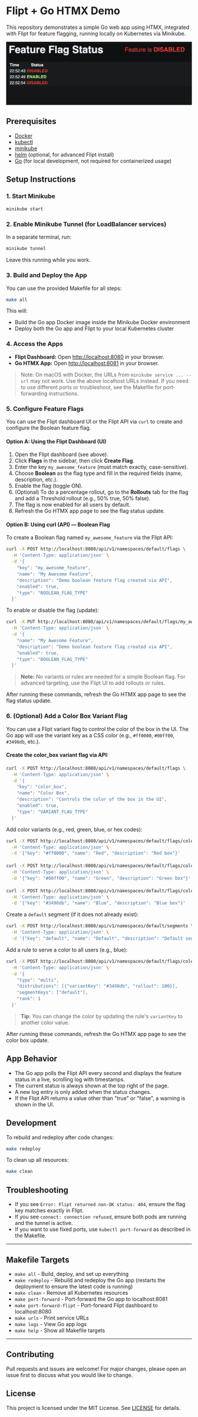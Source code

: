 # Flipt + Go HTMX Demo

This repository demonstrates a simple Go web app using HTMX, integrated with Flipt for feature flagging, running locally on Kubernetes via Minikube.

![Screenshot](docs/screenshot.png)

## Prerequisites

- [Docker](https://docs.docker.com/get-docker/)
- [kubectl](https://kubernetes.io/docs/tasks/tools/)
- [minikube](https://minikube.sigs.k8s.io/docs/)
- [helm](https://helm.sh/) (optional, for advanced Flipt install)
- [Go](https://golang.org/) (for local development, not required for containerized usage)

## Setup Instructions

### 1. Start Minikube

```sh
minikube start
```

### 2. Enable Minikube Tunnel (for LoadBalancer services)

In a separate terminal, run:

```sh
minikube tunnel
```

Leave this running while you work.

### 3. Build and Deploy the App

You can use the provided Makefile for all steps:

```sh
make all
```

This will:

- Build the Go app Docker image inside the Minikube Docker environment
- Deploy both the Go app and Flipt to your local Kubernetes cluster

### 4. Access the Apps

- **Flipt Dashboard:** Open [http://localhost:8080](http://localhost:8080) in your browser.
- **Go HTMX App:** Open [http://localhost:8081](http://localhost:8081) in your browser.

> Note: On macOS with Docker, the URLs from `minikube service ... --url` may not work. Use the above localhost URLs instead. If you need to use different ports or troubleshoot, see the Makefile for port-forwarding instructions.

### 5. Configure Feature Flags

You can use the Flipt dashboard UI or the Flipt API via `curl` to create and configure the Boolean feature flag.

#### Option A: Using the Flipt Dashboard (UI)

1. Open the Flipt dashboard (see above).
2. Click **Flags** in the sidebar, then click **Create Flag**.
3. Enter the key `my_awesome_feature` (must match exactly, case-sensitive).
4. Choose **Boolean** as the flag type and fill in the required fields (name, description, etc.).
5. Enable the flag (toggle ON).
6. (Optional) To do a percentage rollout, go to the **Rollouts** tab for the flag and add a Threshold rollout (e.g., 50% true, 50% false).
7. The flag is now enabled for all users by default.
8. Refresh the Go HTMX app page to see the flag status update.

#### Option B: Using curl (API) — Boolean Flag

To create a Boolean flag named `my_awesome_feature` via the Flipt API:

```sh
curl -X POST http://localhost:8080/api/v1/namespaces/default/flags \
  -H 'Content-Type: application/json' \
  -d '{
    "key": "my_awesome_feature",
    "name": "My Awesome Feature",
    "description": "Demo boolean feature flag created via API",
    "enabled": true,
    "type": "BOOLEAN_FLAG_TYPE"
  }'
```

To enable or disable the flag (update):

```sh
curl -X PUT http://localhost:8080/api/v1/namespaces/default/flags/my_awesome_feature \
  -H 'Content-Type: application/json' \
  -d '{
    "name": "My Awesome Feature",
    "description": "Demo boolean feature flag created via API",
    "enabled": true,
    "type": "BOOLEAN_FLAG_TYPE"
  }'
```

> **Note:** No variants or rules are needed for a simple Boolean flag. For advanced targeting, use the Flipt UI to add rollouts or rules.

After running these commands, refresh the Go HTMX app page to see the flag status update.

### 6. (Optional) Add a Color Box Variant Flag

You can use a Flipt variant flag to control the color of the box in the UI. The Go app will use the variant key as a CSS color (e.g., `#ff0000`, `#00ff00`, `#3498db`, etc.).

#### Create the color_box variant flag via API:

```sh
curl -X POST http://localhost:8080/api/v1/namespaces/default/flags \
  -H 'Content-Type: application/json' \
  -d '{
    "key": "color_box",
    "name": "Color Box",
    "description": "Controls the color of the box in the UI",
    "enabled": true,
    "type": "VARIANT_FLAG_TYPE"
  }'
```

Add color variants (e.g., red, green, blue, or hex codes):

```sh
curl -X POST http://localhost:8080/api/v1/namespaces/default/flags/color_box/variants \
  -H 'Content-Type: application/json' \
  -d '{"key": "#ff0000", "name": "Red", "description": "Red box"}'

curl -X POST http://localhost:8080/api/v1/namespaces/default/flags/color_box/variants \
  -H 'Content-Type: application/json' \
  -d '{"key": "#00ff00", "name": "Green", "description": "Green box"}'

curl -X POST http://localhost:8080/api/v1/namespaces/default/flags/color_box/variants \
  -H 'Content-Type: application/json' \
  -d '{"key": "#3498db", "name": "Blue", "description": "Blue box"}'
```

Create a `default` segment (if it does not already exist):

```sh
curl -X POST http://localhost:8080/api/v1/namespaces/default/segments \
  -H 'Content-Type: application/json' \
  -d '{"key": "default", "name": "Default", "description": "Default segment for all users", "matchType": "ALL_MATCH_TYPE"}'
```

Add a rule to serve a color to all users (e.g., blue):

```sh
curl -X POST http://localhost:8080/api/v1/namespaces/default/flags/color_box/rules \
  -H 'Content-Type: application/json' \
  -d '{
    "type": "multi",
    "distributions": [{"variantKey": "#3498db", "rollout": 100}],
    "segmentKeys": ["default"],
    "rank": 1
  }'
```

> **Tip:** You can change the color by updating the rule's `variantKey` to another color value.

After running these commands, refresh the Go HTMX app page to see the color box update.

## App Behavior

- The Go app polls the Flipt API every second and displays the feature status in a live, scrolling log with timestamps.
- The current status is always shown at the top right of the page.
- A new log entry is only added when the status changes.
- If the Flipt API returns a value other than "true" or "false", a warning is shown in the UI.

## Development

To rebuild and redeploy after code changes:

```sh
make redeploy
```

To clean up all resources:

```sh
make clean
```

## Troubleshooting

- If you see `Error: Flipt returned non-OK status: 404`, ensure the flag key matches exactly in Flipt.
- If you see `connect: connection refused`, ensure both pods are running and the tunnel is active.
- If you want to use fixed ports, use `kubectl port-forward` as described in the Makefile.

---

## Makefile Targets

- `make all` - Build, deploy, and set up everything
- `make redeploy` - Rebuild and redeploy the Go app (restarts the deployment to ensure the latest code is running)
- `make clean` - Remove all Kubernetes resources
- `make port-forward` - Port-forward the Go app to localhost:8081
- `make port-forward-flipt` - Port-forward Flipt dashboard to localhost:8080
- `make urls` - Print service URLs
- `make logs` - View Go app logs
- `make help` - Show all Makefile targets

---

## Contributing

Pull requests and issues are welcome! For major changes, please open an issue first to discuss what you would like to change.

## License

This project is licensed under the MIT License. See [LICENSE](LICENSE) for details.
